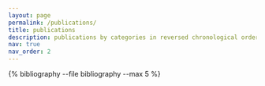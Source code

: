 ```yaml
---
layout: page
permalink: /publications/
title: publications
description: publications by categories in reversed chronological order. generated by jekyll-scholar.
nav: true
nav_order: 2
---
```


<!-- _pages/publications.md -->
<div class="publications">
<!-- https://github.com/inukshuk/jekyll-scholar/tree/main -->
{% bibliography --file bibliography --max 5 %}

</div>
